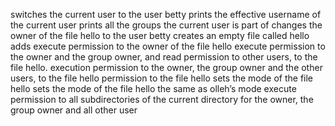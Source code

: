  switches the current user to the user betty
prints the effective username of the current user
 prints all the groups the current user is part of
changes the owner of the file hello to the user betty
creates an empty file called hello
adds execute permission to the owner of the file hello
execute permission to the owner and the group owner, and read permission to other users, to the file hello.
execution permission to the owner, the group owner and the other users, to the file hello
permission to the file hello
sets the mode of the file hello
sets the mode of the file hello the same as olleh’s mode
execute permission to all subdirectories of the current directory for the owner, the group owner and all other user
